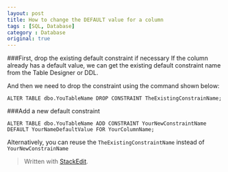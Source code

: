 ```yaml
---
layout: post
title: How to change the DEFAULT value for a column
tags : [SQL, Database]
category : Database
original: true
---
```


###First, drop the existing default constraint if necessary
If the column already has a default value, we can get the existing default constraint name from the Table Designer or DDL.

And then we need to drop the constraint using the command shown below:

    ALTER TABLE dbo.YouTableName DROP CONSTRAINT TheExistingConstrainName;

###Add a new default constraint

    ALTER TABLE dbo.YouTableName ADD CONSTRAINT YourNewConstraintName
    DEFAULT YourNameDefaultValue FOR YourColumnName;


Alternatively, you can reuse the `TheExistingConstraintName` instead of `YourNewConstrainName`
> Written with [StackEdit](https://stackedit.io/).
